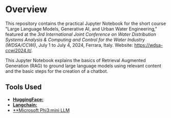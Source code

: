# Overview
This repository contains the practical Jupyter Notebook for the short course "Large Language Models, Generative AI, and Urban Water Engineering," featured at the *3rd International Joint Conference on Water Distribution Systems Analysis & Computing and Control for the Water Industry (WDSA/CCWI)*, July 1 to July 4, 2024, Ferrara, Italy. Website: https://wdsa-ccwi2024.it/.

This Jupyter Notebook explains the basics of Retrieval Augmented Generation (RAG) to ground large language models using relevant content and the basic steps for the creation of a chatbot. 

## Tools Used
- [**HuggingFace:**](https://huggingface.co)
- [**Langchain:**](https://www.langchain.com)
- [**Microsoft Phi3:mini LLM](https://huggingface.co/microsoft/Phi-3-vision-128k-instruct)
